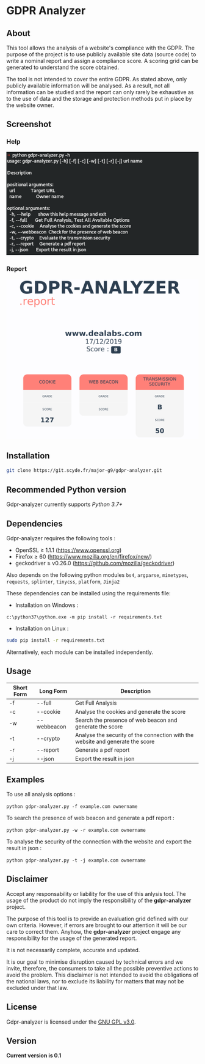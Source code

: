 # GDPR Analyzer

## About
This tool allows the analysis of a website's compliance with the GDPR.
The purpose of the project is to use publicly available site data (source code) to write a nominal report and assign a compliance score. A scoring grid can be generated to understand the score obtained.

The tool is not intended to cover the entire GDPR. As stated above, only publicly available information will be analysed. As a result, not all information can be studied and the report can only rarely be exhaustive as to the use of data and the storage and protection methods put in place by the website owner.

## Screenshot
### Help
![help](utils/gdpr-analyzer-help.png "help")

### Report
![report](utils/gdpr-analyzer-report.png "report resume")

## Installation
```bash
git clone https://git.scyde.fr/major-g9/gdpr-analyzer.git
```

## Recommended Python version
Gdpr-analyzer currently supports *Python 3.7+*

## Dependencies

Gdpr-analyzer requires the following tools :
* OpenSSL ≥ 1.1.1 (https://www.openssl.org)
* Firefox ≥ 60 (https://www.mozilla.org/en/firefox/new/)
* geckodriver ≥ v0.26.0 (https://github.com/mozilla/geckodriver)

Also depends on the following python modules `bs4`, `argparse`, `mimetypes`, `requests`, `splinter`, `tinycss`, `platform`, `Jinja2`

These dependencies can be installed using the requirements file:
* Installation on Windows :
```
c:\python37\python.exe -m pip install -r requirements.txt
```
* Installation on Linux :
```bash
sudo pip install -r requirements.txt
```

Alternatively, each module can be installed independently.
## Usage

Short Form    | Long Form     | Description
------------- | ------------- |-------------
-f            | --full        | Get Full Analysis
-c            | --cookie      | Analyse the cookies and generate the score
-w            | --webbeacon   | Search the presence of web beacon and generate the score
-t            | --crypto      | Analyse the security of the connection with the website and generate the score
-r            | --report      | Generate a pdf report
-j            | --json        | Export the result in json

## Examples
To use all analysis options :

`python gdpr-analyzer.py -f example.com ownername`

To search the presence of web beacon and generate a pdf report :

`python gdpr-analyzer.py -w -r example.com ownername`

To analyse the security of the connection with the website and export the result in json :

`python gdpr-analyzer.py -t -j example.com ownername`

## Disclaimer
Accept any responsability or liability for the use of this anlysis tool. The usage of the product do not imply the responsibility of the **gdpr-analyzer** project.

The purpose of this tool is to provide an evaluation grid defined with our own criteria. However, if errors are brought to our attention it will be our care to correct them. Anyhow, the **gdpr-analyzer** project engage  any  responsibility  for the usage of the generated report.

It is not necessarily  complete,  accurate  and  updated.

It is our goal to minimise disruption caused by technical errors and we invite, therefore, the consumers to take all the possible preventive actions to avoid the problem. This disclaimer is not intended to avoid the obligations of the national laws, nor to exclude its liability for matters that may not be excluded under that law.

## License
Gdpr-analyzer is licensed under the [GNU GPL v3.0](LICENSE.md).

## Version
**Current version is 0.1**
